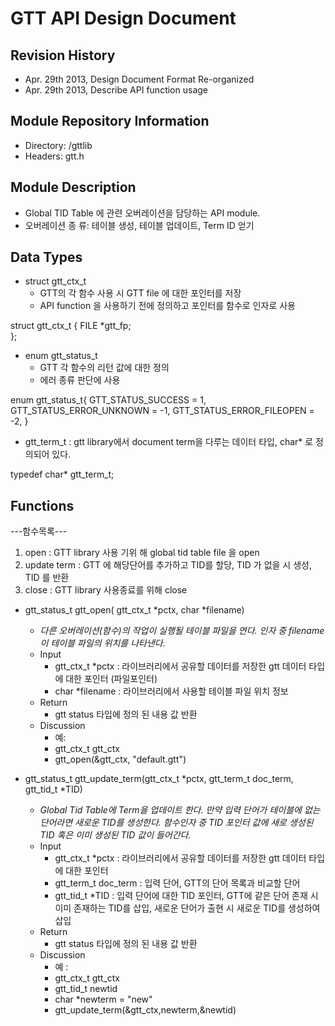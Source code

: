 GTT API Design Document
=======================

Revision History
----------------
- Apr. 29th 2013, Design Document Format Re-organized
- Apr. 29th 2013, Describe API function usage


Module Repository Information
-----------------------------
- Directory: <src>/gttlib
- Headers: gtt.h


Module Description
------------------
- Global TID Table  에 관련 오버레이션을 담당하는 API module.
- 오버레이션 종 류: 테이블 생성, 테이블 업데이트, Term ID 얻기 

Data Types
----------
- struct gtt_ctx_t
    - GTT의 각 함수 사용 시 GTT file 에 대한 포인터를 저장
    - API function 을 사용하기 전에 정의하고 포인터를 함수로 인자로 사용

struct gtt_ctx_t {
  FILE *gtt_fp;  
};

- enum gtt_status_t
    - GTT 각 함수의 리턴 값에 대한 정의 
    - 에러 종류 판단에 사용

enum gtt_status_t{
  GTT_STATUS_SUCCESS = 1,
  GTT_STATUS_ERROR_UNKNOWN = -1,
  GTT_STATUS_ERROR_FILEOPEN = -2,
}

- gtt_term_t : gtt library에서 document term을 다루는 데이터 타입, char* 로 정의되어 있다.

typedef char* gtt_term_t;

Functions
---------
---함수목록---
 1. open : GTT library 사용 기위 해 global tid table file 을 open
 2. update term : GTT 에 해당단어를 추가하고 TID를 할당, TID 가 없을 시 생성, TID 를 반환
 3. close : GTT library 사용종료를 위해 close

- gtt_status_t gtt_open( gtt_ctx_t *pctx, char *filename)
    - <i> 다른 오버레이션(함수)의 작업이 실행될 테이블 파일을 연다. 인자 중 filename 이 테이블 파일의 위치를 나타낸다.</i>
    - Input
        - gtt_ctx_t *pctx : 라이브러리에서 공유할 데이터를 저장한 gtt 데이터 타입에 대한 포인터 (파일포인터)
        - char *filename : 라이브러리에서 사용할 테이블 파일 위치 정보
    - Return
        - gtt status 타입에 정의 된 내용 값 반환
    - Discussion
        - 예: 
        - gtt_ctx_t gtt_ctx
        - gtt_open(&gtt_ctx, "default.gtt")

- gtt_status_t gtt_update_term(gtt_ctx_t *pctx, gtt_term_t doc_term, gtt_tid_t *TID)
    - <i> Global Tid Table에 Term을 업데이트 한다. 만약 입력 단어가 테이블에 없는 단어라면 새로운 TID를 생성한다. 함수인자 중 TID 포인터 값에 새로 생성된 TID 혹은 이미 생성된 TID 값이 들어간다. </i>
    - Input
        - gtt_ctx_t *pctx : 라이브러리에서 공유할 데이터를 저장한 gtt 데이터 타입에 대한 포인터
        - gtt_term_t doc_term : 입력 단어, GTT의 단어 목록과 비교할 단어
        - gtt_tid_t *TID : 입력 단어에 대한 TID 포인터, GTT에 같은 단어 존재 시 이미 존재하는 TID를 삽입, 새로운 단어가 출현 시 새로운 TID를 생성하여 삽입
    - Return
        - gtt status 타입에 정의 된 내용 값 반환
    - Discussion
        - 예 :
        - gtt_ctx_t gtt_ctx
        - gtt_tid_t newtid
        - char *newterm = "new"
        - gtt_update_term(&gtt_ctx,newterm,&newtid)

